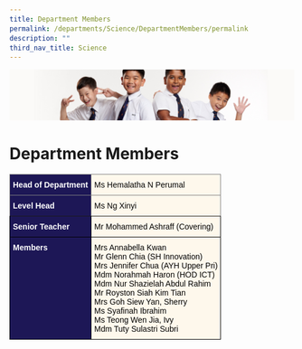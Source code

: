 ```yaml
---
title: Department Members
permalink: /departments/Science/DepartmentMembers/permalink
description: ""
third_nav_title: Science
---
```

![](/images/Sub-banner2.jpg)

Department Members
==================

<style type="text/css">
.tg  {border-collapse:collapse;border-spacing:0;}
.tg td{border-color:black;border-style:solid;border-width:1px;font-family:Arial, sans-serif;font-size:14px;
  overflow:hidden;padding:10px 5px;word-break:normal;}
.tg th{border-color:black;border-style:solid;border-width:1px;font-family:Arial, sans-serif;font-size:14px;
  font-weight:normal;overflow:hidden;padding:10px 5px;word-break:normal;}
.tg .tg-hkt7{background-color:#1D1756;color:#FFF;font-weight:bold;text-align:left;vertical-align:middle}
.tg .tg-k5k0{background-color:#1D1756;border-color:inherit;color:#FFF;font-weight:bold;text-align:left;vertical-align:middle}
.tg .tg-tn17{background-color:#FEF8EC;text-align:left;vertical-align:middle}
.tg .tg-t09o{background-color:#FEF8EC;border-color:inherit;color:#000000;text-align:left;vertical-align:top}
.tg .tg-fexn{background-color:#FEF8EC;text-align:left;vertical-align:top}
.tg .tg-4mqj{background-color:#1D1756;color:#FFF;font-weight:bold;text-align:left;vertical-align:top}
</style>
<table class="tg">
<thead>
  <tr>
    <th class="tg-k5k0"><span style="color:#FFF;background-color:#1D1756">Head of Department</span></th>
    <th class="tg-t09o"><span style="color:#000;background-color:transparent">Ms Hemalatha N Perumal</span></th>
  </tr>
</thead>
<tbody>
  <tr>
    <td class="tg-k5k0"><span style="color:#FFF;background-color:#1D1756">Level Head</span></td>
    <td class="tg-t09o"><span style="color:#000;background-color:transparent">Ms Ng Xinyi</span></td>
  </tr>
  <tr>
    <td class="tg-hkt7"><span style="color:#FFF;background-color:#1D1756">Senior Teacher</span></td>
    <td class="tg-fexn"><span style="color:#000;background-color:transparent">Mr Mohammed Ashraff (Covering)</span><br></td>
  </tr>
  <tr>
    <td class="tg-4mqj"><span style="color:#FFF;background-color:#1D1756">Members </span></td>
    <td class="tg-tn17"><span style="color:#000;background-color:transparent">Mrs Annabella Kwan</span><br><span style="color:#000;background-color:transparent">Mr Glenn Chia (SH Innovation)</span><br><span style="color:#000;background-color:transparent">Mrs Jennifer Chua (AYH Upper Pri)</span><br><span style="color:#000;background-color:transparent">Mdm Norahmah Haron (HOD ICT)</span><br><span style="color:#000;background-color:transparent">Mdm Nur Shazielah Abdul Rahim </span><br><span style="color:#000;background-color:transparent">Mr Royston Siah Kim Tian </span><br><span style="color:#000;background-color:transparent">Mrs Goh Siew Yan, Sherry</span><br><span style="color:#000;background-color:transparent">Ms Syafinah Ibrahim</span><br><span style="color:#000;background-color:transparent">Ms Teong Wen Jia, Ivy</span><br><span style="color:#000;background-color:transparent">Mdm Tuty Sulastri Subri </span></td>
  </tr>
</tbody>
</table>